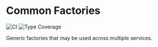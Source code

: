 # Common Factories

![CI](https://github.com/MyOnlineStore/common-factories/workflows/CI/badge.svg)
![Type Coverage](https://shepherd.dev/github/MyOnlineStore/common-factories/coverage.svg)

Generic factories that may be used across multiple services.
